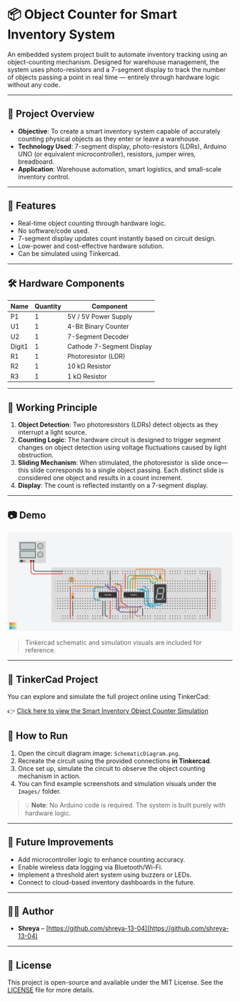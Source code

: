 # 📦 Object Counter for Smart Inventory System

An embedded system project built to automate inventory tracking using an object-counting mechanism. Designed for warehouse management, the system uses photo-resistors and a 7-segment display to track the number of objects passing a point in real time — entirely through hardware logic without any code.

---

## 🚀 Project Overview

- **Objective**: To create a smart inventory system capable of accurately counting physical objects as they enter or leave a warehouse.
- **Technology Used**: 7-segment display, photo-resistors (LDRs), Arduino UNO (or equivalent microcontroller), resistors, jumper wires, breadboard.
- **Application**: Warehouse automation, smart logistics, and small-scale inventory control.

---

## 🔧 Features

- Real-time object counting through hardware logic.
- No software/code used.
- 7-segment display updates count instantly based on circuit design.
- Low-power and cost-effective hardware solution.
- Can be simulated using Tinkercad.

---

## 🛠️ Hardware Components

| Name   | Quantity | Component                 |
| ------ | -------- | ------------------------- |
| P1     | 1        | 5V / 5V Power Supply      |
| U1     | 1        | 4-Bit Binary Counter      |
| U2     | 1        | 7-Segment Decoder         |
| Digit1 | 1        | Cathode 7-Segment Display |
| R1     | 1        | Photoresistor (LDR)       |
| R2     | 1        | 10 kΩ Resistor            |
| R3     | 1        | 1 kΩ Resistor             |

---

## 🔌 Working Principle

1. **Object Detection**: Two photoresistors (LDRs) detect objects as they interrupt a light source.
2. **Counting Logic**:  The hardware circuit is designed to trigger segment changes on object detection using voltage fluctuations caused by light obstruction.
3. **Sliding Mechanism**: When stimulated, the photoresistor is slide once—this slide corresponds to a single object passing. Each distinct slide is considered one object and results in a count increment.
4. **Display**: The count is reflected instantly on a 7-segment display.

---

## 📷 Demo

![Smart Inventory Object Counter](/Images/ObjectCounter.png)

> Tinkercad schematic and simulation visuals are included for reference.

---

## 🔗 TinkerCad Project

You can explore and simulate the full project online using TinkerCad:

👉 [Click here to view the Smart Inventory Object Counter Simulation](https://www.tinkercad.com/things/aOqf5CfyX0U-smart-inventory-object-counter?sharecode=I-SY-1Mum2-f5NgT69GxJfjr14PnG7c2jVqiquOmZgk)


## 🧪 How to Run

1. Open the circuit diagram image: `SchematicDiagram.png`.
2. Recreate the circuit using the provided connections **in Tinkercad**.
3. Once set up, simulate the circuit to observe the object counting mechanism in action.
4. You can find example screenshots and simulation visuals under the `Images/` folder.

> 💡 **Note**: No Arduino code is required. The system is built purely with hardware logic.

---

## 📝 Future Improvements

- Add microcontroller logic to enhance counting accuracy.
- Enable wireless data logging via Bluetooth/Wi-Fi.
- Implement a threshold alert system using buzzers or LEDs.
- Connect to cloud-based inventory dashboards in the future.

---

## 👩‍💻 Author

- **Shreya** – [https://github.com/shreya-13-04](https://github.com/shreya-13-04)

---

## 📜 License

This project is open-source and available under the MIT License. See the [LICENSE](LICENSE) file for more details.
